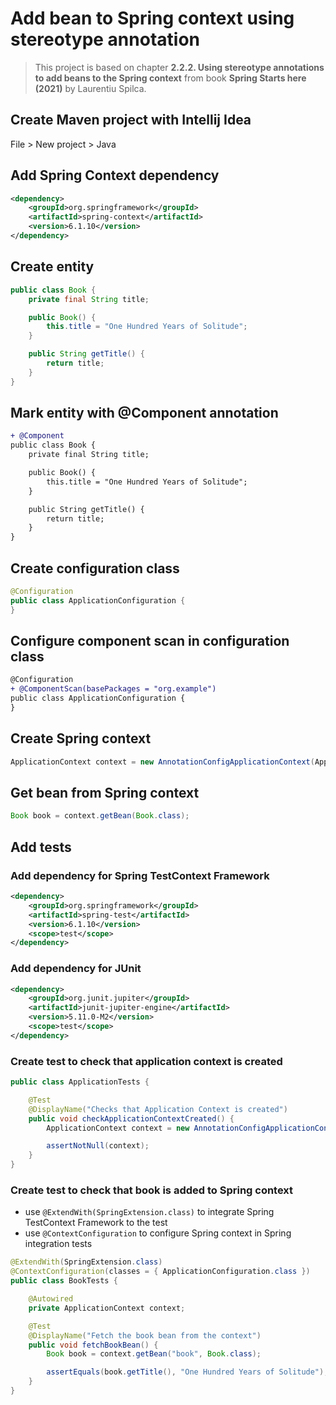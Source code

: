 # Add bean to Spring context using stereotype annotation

> This project is based on chapter **2.2.2. Using stereotype annotations to add beans to the Spring context** from book **Spring Starts here (2021)** by Laurentiu Spilca.

## Create Maven project with Intellij Idea

File > New project > Java

## Add Spring Context dependency

```xml
<dependency>
    <groupId>org.springframework</groupId>
    <artifactId>spring-context</artifactId>
    <version>6.1.10</version>
</dependency>
```

## Create entity

```java
public class Book {
    private final String title;

    public Book() {
        this.title = "One Hundred Years of Solitude";
    }

    public String getTitle() {
        return title;
    }
}
```

## Mark entity with @Component annotation

```diff
+ @Component
public class Book {
    private final String title;

    public Book() {
        this.title = "One Hundred Years of Solitude";
    }

    public String getTitle() {
        return title;
    }
}
```

## Create configuration class

```java
@Configuration
public class ApplicationConfiguration {
}
```

## Configure component scan in configuration class

```diff
@Configuration
+ @ComponentScan(basePackages = "org.example")
public class ApplicationConfiguration {
}
```

## Create Spring context

```java
ApplicationContext context = new AnnotationConfigApplicationContext(ApplicationConfiguration.class);
```

## Get bean from Spring context

```java
Book book = context.getBean(Book.class);
```

## Add tests

### Add dependency for Spring TestContext Framework

```xml
<dependency>
    <groupId>org.springframework</groupId>
    <artifactId>spring-test</artifactId>
    <version>6.1.10</version>
    <scope>test</scope>
</dependency>
```

### Add dependency for JUnit

```xml
<dependency>
    <groupId>org.junit.jupiter</groupId>
    <artifactId>junit-jupiter-engine</artifactId>
    <version>5.11.0-M2</version>
    <scope>test</scope>
</dependency>
```

### Create test to check that application context is created

```java
public class ApplicationTests {

    @Test
    @DisplayName("Checks that Application Context is created")
    public void checkApplicationContextCreated() {
        ApplicationContext context = new AnnotationConfigApplicationContext();

        assertNotNull(context);
    }
}
```

### Create test to check that book is added to Spring context

- use `@ExtendWith(SpringExtension.class)` to integrate Spring TestContext Framework to the test
- use `@ContextConfiguration` to configure Spring context in Spring integration tests

```java
@ExtendWith(SpringExtension.class)
@ContextConfiguration(classes = { ApplicationConfiguration.class })
public class BookTests {

    @Autowired
    private ApplicationContext context;

    @Test
    @DisplayName("Fetch the book bean from the context")
    public void fetchBookBean() {
        Book book = context.getBean("book", Book.class);

        assertEquals(book.getTitle(), "One Hundred Years of Solitude");
    }
}
```
